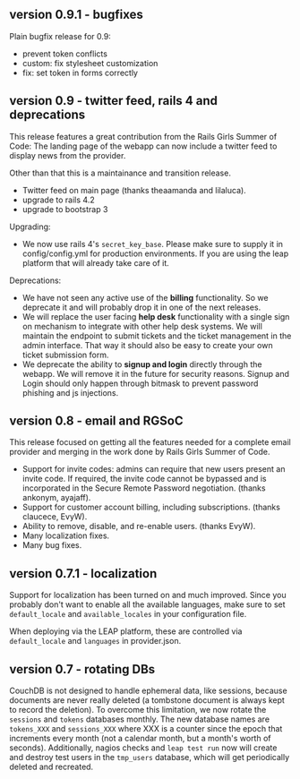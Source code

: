 version 0.9.1 - bugfixes
------------------------

Plain bugfix release for 0.9:

* prevent token conflicts
* custom: fix stylesheet customization
* fix: set token in forms correctly

version 0.9 - twitter feed, rails 4 and deprecations
----------------------------------------------------

This release features a great contribution from the Rails Girls Summer of Code:
The landing page of the webapp can now include a twitter feed to display
news from the provider.

Other than that this is a maintainance and transition release.

* Twitter feed on main page (thanks theaamanda and lilaluca).
* upgrade to rails 4.2
* upgrade to bootstrap 3

Upgrading:

* We now use rails 4's `secret_key_base`. Please make sure to supply it
  in config/config.yml for production environments. If you are using the
  leap platform that will already take care of it.

Deprecations:

* We have not seen any active use of the **billing** functionality.
  So we deprecate it and will probably drop it in one of the next releases.
* We will replace the user facing **help desk** functionality with a single
  sign on mechanism to integrate with other help desk systems.
  We will maintain the endpoint to submit tickets and the ticket management
  in the admin interface. That way it should also be easy to create your own
  ticket submission form.
* We deprecate the ability to **signup and login** directly through the webapp.
  We will remove it in the future for security reasons. Signup and Login should
  only happen through bitmask to prevent password phishing and js injections.



version 0.8 - email and RGSoC
------------------------------------------

This release focused on getting all the features needed for a complete
email provider and merging in the work done by Rails Girls Summer of
Code.

* Support for invite codes: admins can require that new
  users present an invite code. If required, the invite code
  cannot be bypassed and is incorporated in the Secure Remote
  Password negotiation. (thanks ankonym, ayajaff).
* Support for customer account billing, including subscriptions.
  (thanks claucece, EvyW).
* Ability to remove, disable, and re-enable users.
  (thanks EvyW).
* Many localization fixes.
* Many bug fixes.

version 0.7.1 - localization
------------------------------------------

Support for localization has been turned on and much improved. Since you
probably don't want to enable all the available languages, make sure to set
`default_locale` and `available_locales` in your configuration file.

When deploying via the LEAP platform, these are controlled via
`default_locale` and `languages` in provider.json.

version 0.7 - rotating DBs
------------------------------------------

CouchDB is not designed to handle ephemeral data, like sessions, because
documents are never really deleted (a tombstone document is always kept to
record the deletion). To overcome this limitation, we now rotate the
`sessions` and `tokens` databases monthly. The new database names are
`tokens_XXX` and `sessions_XXX` where XXX is a counter since the epoch that
increments every month (not a calendar month, but a month's worth of seconds).
Additionally, nagios checks and `leap test run` now will create and destroy
test users in the `tmp_users` database, which will get periodically deleted
and recreated.

